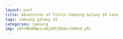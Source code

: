 ```yaml
---
layout: post
title: Adventures of Tintin Samsung Galaxy S9 Case
tags: samsung galaxy s9
categories: samsung
img: 18FcMEmDNpic4AjUdl38GArcXH9od_yRL
---
```

